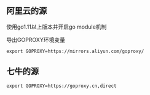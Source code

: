## 阿里云的源

使用go1.11以上版本并开启go module机制

导出GOPROXY环境变量

```
export GOPROXY=https://mirrors.aliyun.com/goproxy/
```

## 七牛的源

```
export GOPROXY=https://goproxy.cn,direct 
```

